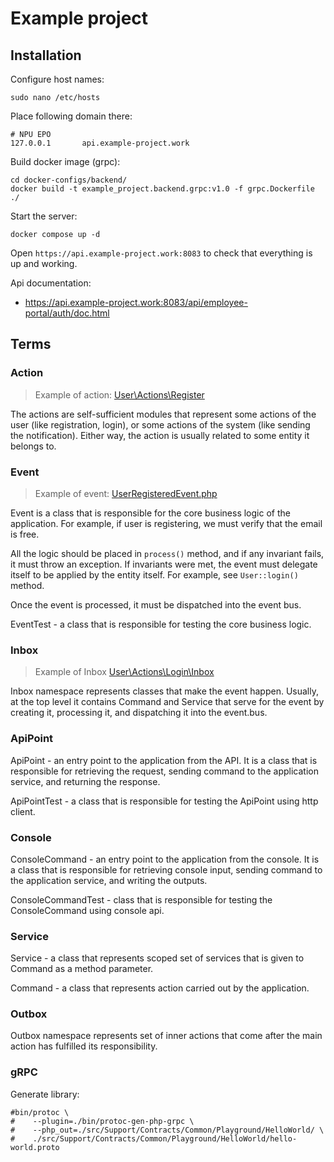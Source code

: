# Example project

## Installation

Configure host names:

```shell
sudo nano /etc/hosts
```

Place following domain there:

```shell
# NPU EPO
127.0.0.1       api.example-project.work
```

Build docker image (grpc):

```shell
cd docker-configs/backend/
docker build -t example_project.backend.grpc:v1.0 -f grpc.Dockerfile ./
```

Start the server:

```shell
docker compose up -d
```

Open `https://api.example-project.work:8083` to check that everything is up and working.

Api documentation:

- https://api.example-project.work:8083/api/employee-portal/auth/doc.html

## Terms

### Action

> Example of action:
> [User\Actions\Register](src/EmployeePortal/Authentication/User/Actions/Register)

The actions are self-sufficient modules that represent some actions of the user (like registration, login),
or some actions of the system (like sending the notification). Either way, the action is usually related to
some entity it belongs to.

### Event

> Example of
> event: [UserRegisteredEvent.php](src/EmployeePortal/Authentication/User/Actions/Register/UserRegisteredEvent.php)

Event is a class that is responsible for the core business logic of the application. For example, if user is
registering, we must verify that the email is free.

All the logic should be placed in `process()` method, and if any invariant fails, it must throw an exception.
If invariants were met, the event must delegate itself to be applied by the entity itself. For example, see
`User::login()` method.

Once the event is processed, it must be dispatched into the event bus.

EventTest - a class that is responsible for testing the core business logic.

### Inbox

> Example of Inbox [User\Actions\Login\Inbox](src/EmployeePortal/Authentication/User/Actions/Login/Inbox)

Inbox namespace represents classes that make the event happen. Usually, at the top level it contains Command and Service
that serve for the event by creating it, processing it, and dispatching it into the event.bus.


### ApiPoint

ApiPoint - an entry point to the application from the API. It is a class that is responsible for retrieving the request,
sending command to the application service, and returning the response.

ApiPointTest - a class that is responsible for testing the ApiPoint using http client.

### Console

ConsoleCommand - an entry point to the application from the console. It is a class that is responsible for retrieving
console input, sending command to the application service, and writing the outputs.

ConsoleCommandTest - class that is responsible for testing the ConsoleCommand using console api.

### Service

Service - a class that represents scoped set of services that is given to Command as a method parameter.

Command - a class that represents action carried out by the application.

### Outbox

Outbox namespace represents set of inner actions that come after the main action has fulfilled its responsibility.

### gRPC

Generate library:

```shell
#bin/protoc \
#    --plugin=./bin/protoc-gen-php-grpc \
#    --php_out=./src/Support/Contracts/Common/Playground/HelloWorld/ \
#    ./src/Support/Contracts/Common/Playground/HelloWorld/hello-world.proto
```
